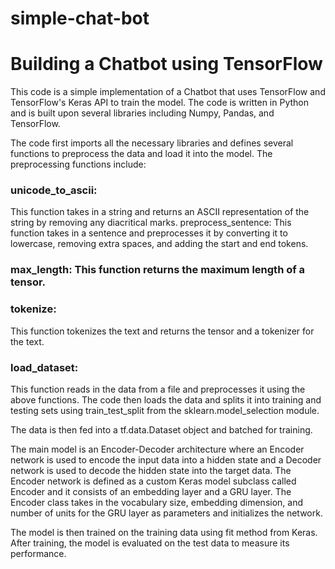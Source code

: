 # simple-chat-bot
# Building a Chatbot using TensorFlow
This code is a simple implementation of a Chatbot that uses TensorFlow and TensorFlow's Keras API to train the model. The code is written in Python and is built upon several libraries including Numpy, Pandas, and TensorFlow.

The code first imports all the necessary libraries and defines several functions to preprocess the data and load it into the model. The preprocessing functions include:

### unicode_to_ascii:
 This function takes in a string and returns an ASCII representation of the string by removing any diacritical marks.
preprocess_sentence: This function takes in a sentence and preprocesses it by converting it to lowercase, removing extra spaces, and adding the start and end tokens.
### max_length: This function returns the maximum length of a tensor.
### tokenize:
This function tokenizes the text and returns the tensor and a tokenizer for the text.
### load_dataset:
This function reads in the data from a file and preprocesses it using the above functions.
The code then loads the data and splits it into training and testing sets using train_test_split from the sklearn.model_selection module.

The data is then fed into a tf.data.Dataset object and batched for training.

The main model is an Encoder-Decoder architecture where an Encoder network is used to encode the input data into a hidden state and a Decoder network is used to decode the hidden state into the target data. The Encoder network is defined as a custom Keras model subclass called Encoder and it consists of an embedding layer and a GRU layer. The Encoder class takes in the vocabulary size, embedding dimension, and number of units for the GRU layer as parameters and initializes the network.

The model is then trained on the training data using fit method from Keras. After training, the model is evaluated on the test data to measure its performance.
